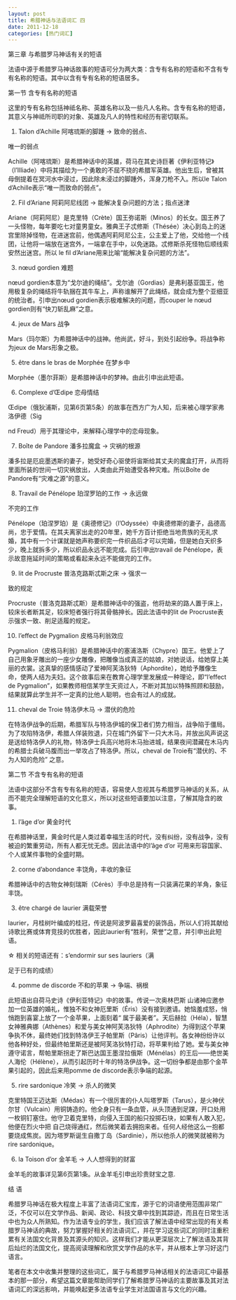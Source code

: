 ```yaml
---
layout: post
title: 希腊神话与法语词汇 四
date: 2011-12-18
categories: [热门词汇]  
---
```


第三章 与希腊罗马神话有关的短语

法语中源于希腊罗马神话故事的短语可分为两大类：含专有名称的短语和不含有专有名称的短语。其中以含有专有名称的短语居多。

第一节 含专有名称的短语

这里的专有名称包括神祗名称、英雄名称以及一些凡人名称。含专有名称的短语，其意义与神祗所司职的对象、英雄及凡人的特性和经历有密切联系。

1. Talon d’Achille 阿喀琉斯的脚踵 → 致命的弱点、

唯一的弱点

Achille（阿喀琉斯）是希腊神话中的英雄，荷马在其史诗巨著《伊利亚特记》（l’Illiade）中将其描绘为一个勇敢的不屈不挠的希腊军英雄。他出生后，曾被其母倒提着在冥河水中浸过，因此除未浸过的脚踵外，浑身刀枪不入。所以le Talon d’Achille表示“唯一而致命的弱点”。

2. Fil d’Ariane 阿莉阿尼线团 → 能解决复杂问题的方法；指点迷津

Ariane（阿莉阿尼）是克里特（Crète）国王弥诺斯（Minos）的长女。国王养了一头怪物，每年要吃七对童男童女。雅典王子忒修斯（Thésée）决心到岛上的迷宫里除掉怪物，在进迷宫前，他偶遇阿莉阿尼公主，公主爱上了他，交给他一个线团，让他将一端放在迷宫外，一端拿在手中，以免迷路。忒修斯杀死怪物后顺线索安然出迷宫。所以 le fil d’Ariane用来比喻“能解决复杂问题的方法”。

3. nœud gordien 难题

nœud gordien本意为“戈尔迪的绳结”。戈尔迪（Gordias）是弗利基亚国王，他用极复杂的绳结将牛轨捆在其牛车上，声称谁解开了此绳结，就会成为整个亚细亚的统治者。引申出nœud gordien表示极难解决的问题，而couper le nœud gordien则有“快刀斩乱麻”之意。

4. jeux de Mars 战争

Mars（玛尔斯）为希腊神话中的战神。他尚武，好斗，到处引起纷争。将战争称为jeux de Mars形象之极。

5. être dans le bras de Morphée 在梦乡中

Morphée（墨尔菲斯）是希腊神话中的梦神。由此引申出此短语。

6. Complexe d’Œdipe 恋母情结

Œdipe（俄狄浦斯，见第6页第5条）的故事在西方广为人知，后来被心理学家弗洛伊德（Sig

nd Freud）用于其理论中，来解释心理学中的恋母现象。

7. Boîte de Pandore 潘多拉魔盒 → 灾祸的根源

潘多拉是厄庇墨透斯的妻子，她受好奇心驱使将宙斯给其丈夫的魔盒打开，从而将里面所装的世间一切灾祸放出，人类由此开始遭受各种灾难。所以Boîte de Pandore有“灾难之源”的意义。

8. Travail de Pénélope 珀涅罗珀的工作 → 永远做

不完的工作

Pénélope（珀涅罗珀）是《奥德修记》（l’Odyssée）中奥德修斯的妻子，品德高尚，忠于爱情。在其夫离家出走的20年里，她千方百计拒绝当地贵族的无礼求婚，其中有一个计谋就是她声称要织完一件织品后才可以完婚，但是她白天织多少，晚上就拆多少，所以织品永远不能完成。后引申出travail de Pénélope，表示故意拖延时间的策略或看起来永远不能做完的工作。

9. lit de Procruste 普洛克路斯忒斯之床 → 强求一

致的规定

Procruste（普洛克路斯忒斯）是希腊神话中的强盗，他将劫来的路人置于床上，较床长者断其足，较床短者强行将其骨骼抻长。因此法语中的lit de Procruste表示强求一致、削足适履的规定。

10. l’effect de Pygmalion 皮格马利翁效应

Pygmalion（皮格马利翁）是希腊神话中的塞浦洛斯（Chypre）国王。他爱上了自己用象牙雕出的一座少女雕像，把雕像当成真正的姑娘，对她说话，给她穿上美丽的衣裳。这真挚的感情感动了爱神阿芙洛狄特（Aphordite），她给予雕像生命，使两人结为夫妇。这个故事后来在教育心理学里发展成一种理论，即“l’effect de Pygmalion”，如果教师相信某学生天资过人，不断对其加以特殊照顾和鼓励，结果就算此学生并不一定真的比他人聪明，也会有过人的成就。

11. cheval de Troie 特洛伊木马 → 潜伏的危险

在特洛伊战争的后期，希腊军队与特洛伊城的保卫者们势力相当，战争陷于僵局。为了攻陷特洛伊，希腊人佯装败退，只在城门外留下一只大木马，并放出风声说这是送给特洛伊人的礼物，特洛伊士兵高兴地将木马抬进城，结果夜间潜藏在木马内的希腊士兵破马腹而出一举攻占了特洛伊。所以，cheval de Troie有“潜伏的、不为人知的危险” 之意。

第二节 不含专有名称的短语

法语中这部分不含有专有名称的短语，容易使人忽视其与希腊罗马神话的关系，从而不能完全理解短语的文化意义，所以对这些短语要加以注意，了解其隐含的故事。

1. l’âge d’or 黄金时代

在希腊神话里，黄金时代是人类过着幸福生活的时代，没有纠纷，没有战争，没有被迫的繁重劳动，所有人都无忧无虑。因此法语中的l’âge d’or 可用来形容国家、个人或某件事物的全盛时期。

2. corne d’abondance 丰饶角，丰收的象征

希腊神话中的古物女神刻瑞斯（Cérès）手中总是持有一只装满花果的羊角，象征丰饶。

3. être chargé de laurier 满载荣誉

laurier，月桂树叶编成的桂冠，传说是阿波罗最喜爱的装饰品，所以人们将其献给诗歌比赛或体育竞技的优胜者，因此laurier有“胜利，荣誉”之意，并引申出此短语。

☆ 相关的短语还有：s’endormir sur ses lauriers（满

足于已有的成绩）

4. pomme de discorde 不和的苹果 → 争端、祸根

此短语出自荷马史诗《伊利亚特记》中的故事。传说一次奥林巴斯 山诸神应邀参加一位英雄的婚礼，惟独不和女神厄里斯（Éris）没有接到邀请。她恼羞成怒，悄悄跑到喜宴上放了一个金苹果，上面刻着“ 属于最美者”。天后赫拉（Héla），智慧女神雅典娜（Athènes）和爱与美女神阿芙洛狄特（Aphrodite）为得到这个苹果争执不休，最终她们找到特洛伊王子帕里斯（Pâris）让他评判。各女神纷纷许以他各种好处，但最终帕里斯还是被阿芙洛狄特打动，将苹果判给了她。爱与美女神遵守诺言，帮帕里斯拐走了斯巴达国王墨涅拉俄斯（Ménélas）的王后——绝世美人海伦（Hélène），从而引起历时十年的特洛伊战争。这一切纷争都是由那个金苹果引起的，因此后来用pomme de discorde表示争端的起源。

5. rire sardonique 冷笑 → 杀人的微笑

克里特国王迈达斯（Médas）有一个很厉害的仆人叫塔罗斯（Tarus），是火神伏尔甘（Vulcain）用铜铸造的。他全身只有一条血管，从头顶通到足踝，开口处用一枚铜钉塞住。他守卫着克里特，向侵入王国的船只投掷石块，如果有人敢入犯，他便在烈火中把 自己烧得通红，然后微笑着去拥抱来者。任何人经他这么一抱都要烧成焦炭。因为塔罗斯诞生自撒丁岛（Sardinie），所以他杀人的微笑就被称为rire sardonique。

6. la Toison d’or 金羊毛 → 人人想得到的财富

金羊毛的故事详见第6页第1条。从金羊毛引申出珍贵财宝之意.

结 语

希腊罗马神话在极大程度上丰富了法语词汇宝库，源于它的词语使用范围非常广泛，不仅可以在文学作品、新闻、政论、科技文章中找到其踪迹，而且在日常生活中也为众人所熟知。作为法语专业的学生，我们应该了解法语中经常出现的有关希腊罗马神话的典故，努力掌握好相关的法语词汇，并在学习这些词汇的同时注重积累有关法国文化背景及其源头的知识。这样我们才能从更深层次上了解法语及其背后灿烂的法国文化，提高阅读理解和欣赏文学作品的水平，并从根本上学习好这门语言。

笔者在本文中收集并整理的这些词汇，属于与希腊罗马神话相关的法语词汇中最基本的那一部分，希望这篇文章能帮助同学们了解希腊罗马神话的主要故事及其对法语词汇的深远影响，并能唤起更多法语专业学生对法国语言与文化的兴趣。
